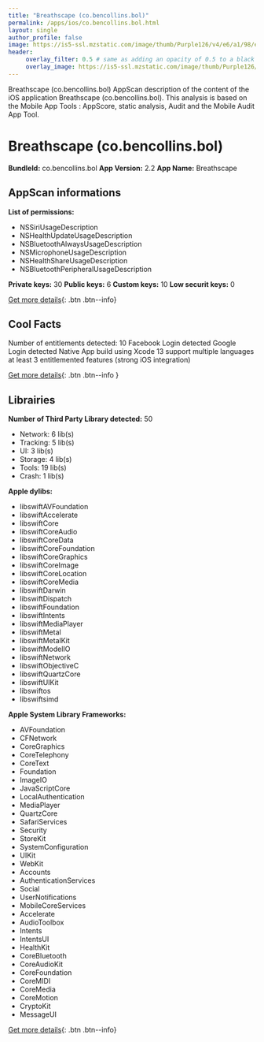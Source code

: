 ```yaml
---
title: "Breathscape (co.bencollins.bol)"
permalink: /apps/ios/co.bencollins.bol.html
layout: single
author_profile: false
image: https://is5-ssl.mzstatic.com/image/thumb/Purple126/v4/e6/a1/98/e6a198eb-efb3-2b46-82ec-b6371209f45b/AppIcon-0-0-1x_U007emarketing-0-0-0-2-0-0-sRGB-0-0-0-GLES2_U002c0-512MB-85-220-0-0.png/512x512bb.jpg
header: 
     overlay_filter: 0.5 # same as adding an opacity of 0.5 to a black background
     overlay_image: https://is5-ssl.mzstatic.com/image/thumb/Purple126/v4/e6/a1/98/e6a198eb-efb3-2b46-82ec-b6371209f45b/AppIcon-0-0-1x_U007emarketing-0-0-0-2-0-0-sRGB-0-0-0-GLES2_U002c0-512MB-85-220-0-0.png/512x512bb.jpg
---
```

Breathscape (co.bencollins.bol) AppScan description of the content of the iOS application Breathscape (co.bencollins.bol). This analysis is based on the Mobile App Tools : AppScore, static analysis, Audit and the Mobile Audit App Tool.

# Breathscape (co.bencollins.bol)

**BundleId:** co.bencollins.bol
**App Version:** 2.2
**App Name:** Breathscape


## AppScan informations 

**List of permissions:** 
- NSSiriUsageDescription
- NSHealthUpdateUsageDescription
- NSBluetoothAlwaysUsageDescription
- NSMicrophoneUsageDescription
- NSHealthShareUsageDescription
- NSBluetoothPeripheralUsageDescription
  
  
**Private keys:** 30
**Public keys:** 6
**Custom keys:** 10
**Low securit keys:** 0
  
[Get more details](/pricing.html){: .btn .btn--info}

## Cool Facts

Number of entitlements detected: 10
Facebook Login detected
Google Login detected
Native App
build using Xcode 13
support multiple languages
at least 3 entitlemented features (strong iOS integration)
  
[Get more details](/pricing.html){: .btn .btn--info }

## Librairies 
**Number of Third Party Library detected:** 50
- Network: 6 lib(s)
- Tracking: 5 lib(s)
- UI: 3 lib(s)
- Storage: 4 lib(s)
- Tools: 19 lib(s)
- Crash: 1 lib(s)


**Apple dylibs:**
- libswiftAVFoundation
- libswiftAccelerate
- libswiftCore
- libswiftCoreAudio
- libswiftCoreData
- libswiftCoreFoundation
- libswiftCoreGraphics
- libswiftCoreImage
- libswiftCoreLocation
- libswiftCoreMedia
- libswiftDarwin
- libswiftDispatch
- libswiftFoundation
- libswiftIntents
- libswiftMediaPlayer
- libswiftMetal
- libswiftMetalKit
- libswiftModelIO
- libswiftNetwork
- libswiftObjectiveC
- libswiftQuartzCore
- libswiftUIKit
- libswiftos
- libswiftsimd


**Apple System Library Frameworks:**
- AVFoundation
- CFNetwork
- CoreGraphics
- CoreTelephony
- CoreText
- Foundation
- ImageIO
- JavaScriptCore
- LocalAuthentication
- MediaPlayer
- QuartzCore
- SafariServices
- Security
- StoreKit
- SystemConfiguration
- UIKit
- WebKit
- Accounts
- AuthenticationServices
- Social
- UserNotifications
- MobileCoreServices
- Accelerate
- AudioToolbox
- Intents
- IntentsUI
- HealthKit
- CoreBluetooth
- CoreAudioKit
- CoreFoundation
- CoreMIDI
- CoreMedia
- CoreMotion
- CryptoKit
- MessageUI


  
[Get more details](/pricing.html){: .btn .btn--info}

